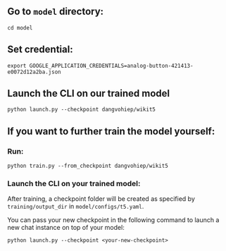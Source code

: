 ## Go to `model` directory:
```cd model```

## Set credential:
```export GOOGLE_APPLICATION_CREDENTIALS=analog-button-421413-e0072d12a2ba.json```

## Launch the CLI on our trained model
```python launch.py --checkpoint dangvohiep/wikit5```

## If you want to further train the model yourself:

### Run:
```python train.py --from_checkpoint dangvohiep/wikit5```

### Launch the CLI on your trained model:

After training, a checkpoint folder will be created as specified by 
`training/output_dir` in `model/configs/t5.yaml`. 

You can pass your new checkpoint in the following command to launch a new chat instance on top of your model:

```python launch.py --checkpoint <your-new-checkpoint>```

